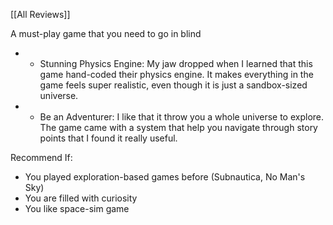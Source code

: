 [[All Reviews]]

A must-play game that you need to go in blind

- + Stunning Physics Engine: My jaw dropped when I learned that this game hand-coded their physics engine. It makes everything in the game feels super realistic, even though it is just a sandbox-sized universe.
- + Be an Adventurer: I like that it throw you a whole universe to explore. The game came with a system that help you navigate through story points that I found it really useful.

Recommend If:
- You played exploration-based games before (Subnautica, No Man's Sky)
- You are filled with curiosity
- You like space-sim game
